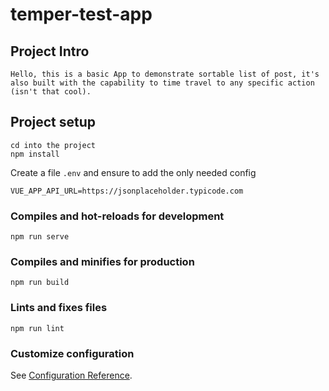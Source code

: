 # temper-test-app

## Project Intro
```
Hello, this is a basic App to demonstrate sortable list of post, it's also built with the capability to time travel to any specific action (isn't that cool).
```
## Project setup
```
cd into the project
npm install
```
Create a file `.env` and ensure to add the only needed config
```
VUE_APP_API_URL=https://jsonplaceholder.typicode.com
```

### Compiles and hot-reloads for development
```
npm run serve
```

### Compiles and minifies for production
```
npm run build
```

### Lints and fixes files
```
npm run lint
```

### Customize configuration
See [Configuration Reference](https://cli.vuejs.org/config/).
